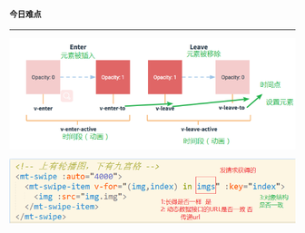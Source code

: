 #### 今日难点

---





![1530111057859](assets/1530111057859.png)

![1530109369537](assets/1530109369537.png)